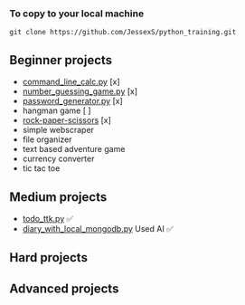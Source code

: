 ### To copy to your local machine
`git clone https://github.com/JessexS/python_training.git`


## Beginner projects
- [command_line_calc.py](https://github.com/JessexS/python_training/blob/main/command_line_calc.py) [x]
- [number_guessing_game.py](https://github.com/JessexS/python_training/blob/main/number_guessing_game.py) [x]
- [password_generator.py](https://github.com/JessexS/python_training/blob/main/password_generator.py) [x]
- hangman game [ ]
- [rock-paper-scissors](https://github.com/JessexS/python_training/blob/main/rock_paper_scissors.py) [x]
- simple webscraper
- file organizer
- text based adventure game
- currency converter
- tic tac toe


## Medium projects
- [todo_ttk.py](https://github.com/JessexS/python_training/blob/main/todo_ttk.py) ✅
- [diary_with_local_mongodb.py](https://github.com/JessexS/python_training/blob/main/diary_with_local_mongodb.py) Used AI ✅


## Hard projects



## Advanced projects
